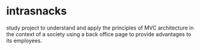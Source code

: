 # intrasnacks
study project to understand and apply the principles of MVC architecture in the context of a society using a back office page to provide advantages to its employees.
